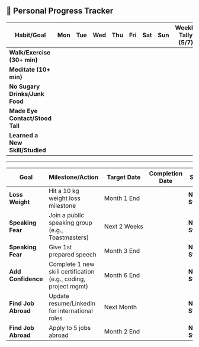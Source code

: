 ## 🚀 Personal Progress Tracker


| Habit/Goal                      | Mon | Tue | Wed | Thu | Fri | Sat | Sun | Weekly Tally (5/7) | Notes/Feelings |
| ------------------------------- | --- | --- | --- | --- | --- | --- | --- | ------------------ | -------------- |
| **Walk/Exercise (30+ min)**     |     |     |     |     |     |     |     |                    |                |
| **Meditate (10+ min)**          |     |     |     |     |     |     |     |                    |                |
| **No Sugary Drinks/Junk Food**  |     |     |     |     |     |     |     |                    |                |
| **Made Eye Contact/Stood Tall** |     |     |     |     |     |     |     |                    |                |
| **Learned a New Skill/Studied** |     |     |     |     |     |     |     |                    |                |

---

| Goal                | Milestone/Action                                                | Target Date  | Completion Date | Status          | Result/Notes                                              |
| ------------------- | --------------------------------------------------------------- | ------------ | --------------- | --------------- | --------------------------------------------------------- |
| **Loss Weight**     | Hit a 10 kg weight loss milestone                               | Month 1 End  |                 | **Not Started** | Measure and record weight: Starting: X kg / Current: X kg |
| **Speaking Fear**   | Join a public speaking group (e.g., Toastmasters)               | Next 2 Weeks |                 | **Not Started** | Name of the group:                                        |
| **Speaking Fear**   | Give 1st prepared speech                                        | Month 3 End  |                 | **Not Started** | Topic: / Duration:                                        |
| **Add Confidence**  | Complete 1 new skill certification (e.g., coding, project mgmt) | Month 6 End  |                 | **Not Started** | Name of Certification:                                    |
| **Find Job Abroad** | Update resume/LinkedIn for international roles                  | Next Month   |                 | **Not Started** |                                                           |
| **Find Job Abroad** | Apply to 5 jobs abroad                                          | Month 2 End  |                 | **Not Started** |                                                           |

